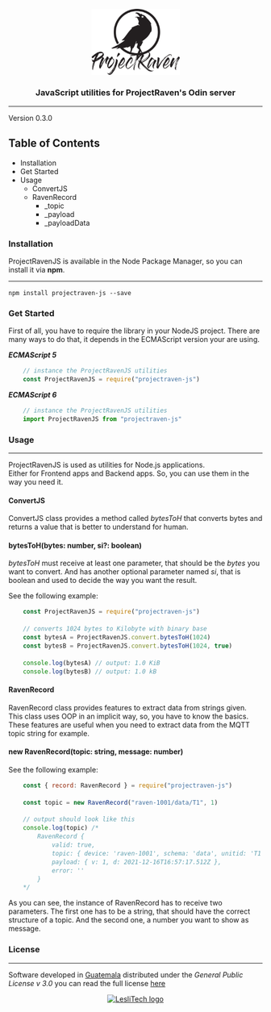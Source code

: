 <p align="center">
	<a href="https://raven.gt" target="_blank">
		<img width="175" alt="ProjectRaven logo" src="./docs/projectraven-logo.svg" />
	</a>
</p>

<h3 align="center">JavaScript utilities for ProjectRaven's Odin server</h3>

<hr/>

Version 0.3.0  


## Table of Contents
- Installation
- Get Started
- Usage
	- ConvertJS
	- RavenRecord
		- _topic
		- _payload
		- _payloadData

### **Installation**
ProjectRavenJS is available in the Node Package Manager, so you can install it via **npm**.   

--------
```console
npm install projectraven-js --save
```

### **Get Started**
First of all, you have to require the library in your NodeJS project.
There are many ways to do that, it depends in the ECMAScript version your are using.

_**ECMAScript 5**_   
```js
	// instance the ProjectRavenJS utilities
	const ProjectRavenJS = require("projectraven-js")
```   

_**ECMAScript 6**_    
```js
	// instance the ProjectRavenJS utilities
	import ProjectRavenJS from "projectraven-js"
```

### **Usage**
--------
ProjectRavenJS is used as utilities for Node.js applications.    
Either for Frontend apps and Backend apps. So, you can use them in the way you need it.


#### **ConvertJS**
ConvertJS class provides a method called _bytesToH_ that converts bytes and returns a value that is better to understand for human.    


#### bytesToH(bytes: number, si?: boolean)
_bytesToH_ must receive at least one parameter, that should be the _bytes_ you want to convert. And has another optional parameter named _si_, that is boolean and used to decide the way you want the result.

See the following example:     


```js
	const ProjectRavenJS = require("projectraven-js")

	// converts 1024 bytes to Kilobyte with binary base
	const bytesA = ProjectRavenJS.convert.bytesToH(1024)
	const bytesB = ProjectRavenJS.convert.bytesToH(1024, true)

	console.log(bytesA) // output: 1.0 KiB
	console.log(bytesB) // output: 1.0 kB
```

#### **RavenRecord**
RavenRecord class provides features to extract data from strings given. This class uses OOP in an implicit way, so, you have to know the basics. 
These features are useful when you need to extract data from the MQTT topic string for example.

#### new RavenRecord(topic: string, message: number)

See the following example:

```js
	const { record: RavenRecord } = require("projectraven-js")

	const topic = new RavenRecord("raven-1001/data/T1", 1)

	// output should look like this
	console.log(topic) /*
		RavenRecord {
			valid: true,
			topic: { device: 'raven-1001', schema: 'data', unitid: 'T1' },
			payload: { v: 1, d: 2021-12-16T16:57:17.512Z },
			error: ''
		}
	*/
```

As you can see, the instance of RavenRecord has to receive two parameters. The first one has to be a string, that should have the correct structure of a topic. And the second one, a number you want to show as message.    





### License  
------
Software developed in [Guatemala](http://visitguatemala.com/) distributed under the *General Public License v 3.0* you can read the full license [here](http://www.gnu.org/licenses/gpl-3.0.html)

<p align="center">
	<a href="https://www.lesli.tech" target="_blank">
		<img alt="LesliTech logo" width="150" src="https://cdn.lesli.tech/leslitech/brand/leslitech-logo.svg" />
	</a>
</p>
